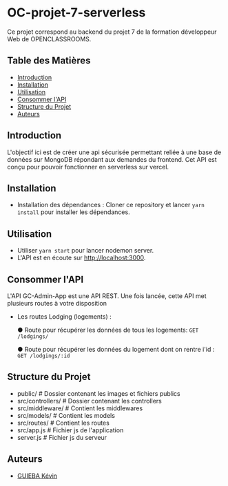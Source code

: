 # OC-projet-7-serverless #
 
 Ce projet correspond au backend du projet 7 de la formation développeur Web de OPENCLASSROOMS.


## Table des Matières

- [Introduction](#introduction)
- [Installation](#installation)
- [Utilisation](#utilisation)
- [Consommer l'API](#consommer-l-api)
- [Structure du Projet](#structure-du-projet)
- [Auteurs](#auteurs)

## Introduction 

L'objectif ici est de créer une api sécurisée permettant reliée à une base de données sur MongoDB répondant aux demandes du frontend. Cet API est conçu pour pouvoir fonctionner en serverless sur vercel.


## Installation

- Installation des dépendances : Cloner ce repository et lancer `yarn install` pour installer les dépendances.


## Utilisation

- Utiliser  `yarn start` pour lancer nodemon server.
- L'API est en écoute sur [http://localhost:3000](http://localhost:3000).

## Consommer l'API

L'API GC-Admin-App est une API REST. Une fois lancée, cette API met plusieurs routes à votre disposition

- Les routes Lodging (logements) :

    ● Route pour récupérer les données de tous les logements:
    `GET /lodgings/`

    ● Route pour récupérer les données du logement dont on rentre i'id :
    `GET /lodgings/:id`  


## Structure du Projet

- public/           # Dossier contenant les images et fichiers publics
- src/controllers/      # Dossier contenant les controllers
- src/middleware/       # Contient les middlewares
- src/models/           # Contient les models
- src/routes/           # Contient les routes  
- src/app.js            # Fichier js de l'application 
- server.js         # Fichier js du serveur  

## Auteurs

- [GUIEBA Kévin](https://github.com/Kguie/)
